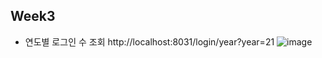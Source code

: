 ## Week3

+ 연도별 로그인 수 조회
http://localhost:8031/login/year?year=21
![image](https://user-images.githubusercontent.com/65826145/130973688-8a3ab25e-51c5-48cd-8ef8-4725d8bd569e.png)
